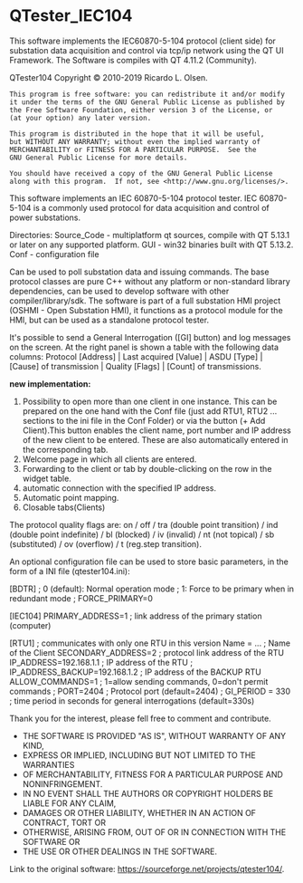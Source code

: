 # QTester_IEC104

This software implements the IEC60870-5-104 protocol (client side) for substation data acquisition and control via tcp/ip network using the QT UI Framework. The Software is compiles with QT 4.11.2 (Community).


QTester104 Copyright © 2010-2019 Ricardo L. Olsen.

    This program is free software: you can redistribute it and/or modify
    it under the terms of the GNU General Public License as published by
    the Free Software Foundation, either version 3 of the License, or
    (at your option) any later version.

    This program is distributed in the hope that it will be useful,
    but WITHOUT ANY WARRANTY; without even the implied warranty of
    MERCHANTABILITY or FITNESS FOR A PARTICULAR PURPOSE.  See the
    GNU General Public License for more details.

    You should have received a copy of the GNU General Public License
    along with this program.  If not, see <http://www.gnu.org/licenses/>.

This software implements an IEC 60870-5-104 protocol tester.
IEC 60870-5-104 is a commonly used protocol for data acquisition and control of power substations.

Directories:
Source_Code - multiplatform qt sources, compile with QT 5.13.1 or later on any supported platform.
GUI - win32 binaries built with QT 5.13.2.
Conf - configuration file

Can be used to poll substation data and issuing commands.
The base protocol classes are pure C++ without any platform or non-standard library dependencies, can be used to develop software with other compiler/library/sdk.
The software is part of a full substation HMI project (OSHMI - Open Substation HMI), it functions as a protocol module for the HMI, but can be used as a standalone protocol tester.

It's possible to send a General Interrogation ([GI] button) and log messages on the screen. 
At the right panel is shown a table with the following data columns:
Protocol [Address] | Last acquired [Value] | ASDU [Type] | [Cause] of transmission | Quality [Flags] | [Count] of transmissions.

**new implementation:**
1. Possibility to open more than one client in one instance. 
    This can be prepared on the one hand with the Conf file (just add RTU1, RTU2 ... sections to the ini file in the Conf Folder)
    or via the button (+ Add Client).This button enables the client name, port number and IP address of the new client to be entered.
    These are also automatically entered in the corresponding tab.
2. Welcome page in which all clients are entered. 
3. Forwarding to the client or tab by double-clicking on the row in the widget table. 
4. automatic connection with the specified IP address. 
5. Automatic point mapping.  
6. Closable tabs(Clients)
    

The protocol quality flags are:
on / off / tra (double point transition) / ind (double point indefinite) / bl (blocked) / iv (invalid) / nt (not topical) / sb (substituted) / ov (overflow) / t (reg.step transition).

An optional configuration file can be used to store basic parameters, in the form of a INI file (qtester104.ini):

[BDTR]
; 0 (default): Normal operation mode
; 1: Force to be primary when in redundant mode
; FORCE_PRIMARY=0

[IEC104] 
PRIMARY_ADDRESS=1        ; link address of the primary station (computer)

[RTU1]                   ; communicates with only one RTU in this version
Name = ...               ; Name of the Client 
SECONDARY_ADDRESS=2      ; protocol link address of the RTU
IP_ADDRESS=192.168.1.1   ; IP address of the RTU
; IP_ADDRESS_BACKUP=192.168.1.2   ; IP address of the BACKUP RTU
ALLOW_COMMANDS=1         ; 1=allow sending commands, 0=don't permit commands
; PORT=2404              ; Protocol port (default=2404)
; GI_PERIOD = 330        ; time period in seconds for general interrogations (default=330s)

Thank you for the interest, please fell free to comment and contribute.


 * THE SOFTWARE IS PROVIDED "AS IS", WITHOUT WARRANTY OF ANY KIND,
 * EXPRESS OR IMPLIED, INCLUDING BUT NOT LIMITED TO THE WARRANTIES
 * OF MERCHANTABILITY, FITNESS FOR A PARTICULAR PURPOSE AND NONINFRINGEMENT.
 * IN NO EVENT SHALL THE AUTHORS OR COPYRIGHT HOLDERS BE LIABLE FOR ANY CLAIM,
 * DAMAGES OR OTHER LIABILITY, WHETHER IN AN ACTION OF CONTRACT, TORT OR
 * OTHERWISE, ARISING FROM, OUT OF OR IN CONNECTION WITH THE SOFTWARE OR
 * THE USE OR OTHER DEALINGS IN THE SOFTWARE.
 
 Link to the original software: https://sourceforge.net/projects/qtester104/. 
